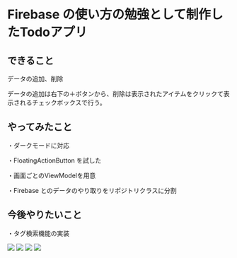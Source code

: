 # Firebase の使い方の勉強として制作したTodoアプリ
## できること
データの追加、削除

データの追加は右下の＋ボタンから、削除は表示されたアイテムをクリックて表示されるチェックボックスで行う。

## やってみたこと
・ダークモードに対応

・FloatingActionButton を試した

・画面ごとのViewModelを用意

・Firebase とのデータのやり取りをリポジトリクラスに分割

## 今後やりたいこと
・タグ検索機能の実装


<p>
  <img src="https://github.com/dennoko/FirebaseTodoApp/assets/145789995/858c93aa-924a-4097-91a0-7f42c0ac7f02"> 
  <img src="https://github.com/dennoko/FirebaseTodoApp/assets/145789995/dd962cd8-c54c-4105-9f2f-ae5f129d3598"> 
  <img src="https://github.com/dennoko/FirebaseTodoApp/assets/145789995/50d84878-c84d-4404-a29a-b1ed0e3b55e1"> 
  <img src="https://github.com/dennoko/FirebaseTodoApp/assets/145789995/fa6d5c89-2627-4148-b0aa-78d1972657fe">
</p>
